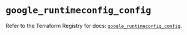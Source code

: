 # `google_runtimeconfig_config`

Refer to the Terraform Registry for docs: [`google_runtimeconfig_config`](https://registry.terraform.io/providers/hashicorp/google-beta/5.43.0/docs/resources/google_runtimeconfig_config).
